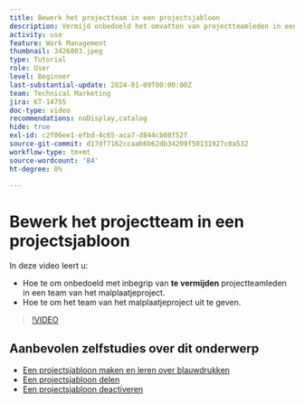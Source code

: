 ```yaml
---
title: Bewerk het projectteam in een projectsjabloon
description: Vermijd onbedoeld het omvatten van projectteamleden in een team van het malplaatjeproject door te leren hoe te om het team van het malplaatjeproject uit te geven.
activity: use
feature: Work Management
thumbnail: 3426803.jpeg
type: Tutorial
role: User
level: Beginner
last-substantial-update: 2024-01-09T00:00:00Z
team: Technical Marketing
jira: KT-14755
doc-type: video
recommendations: noDisplay,catalog
hide: true
exl-id: c2f06ee1-efbd-4c65-aca7-d844cb08f52f
source-git-commit: d17df7162ccaab6b62db34209f50131927c0a532
workflow-type: tm+mt
source-wordcount: '84'
ht-degree: 0%

---
```


# Bewerk het projectteam in een projectsjabloon

In deze video leert u:

* Hoe te om onbedoeld met inbegrip van **te vermijden** projectteamleden in een team van het malplaatjeproject.
* Hoe te om het team van het malplaatjeproject uit te geven.

>[!VIDEO](https://video.tv.adobe.com/v/3426803/?quality=12&learn=on&enablevpops)

## Aanbevolen zelfstudies over dit onderwerp

* [Een projectsjabloon maken en leren over blauwdrukken](/help/manage-work/create-and-manage-project-templates/create-a-project-template.md)
* [Een projectsjabloon delen](/help/manage-work/create-and-manage-project-templates/share-a-project-template.md)
* [Een projectsjabloon deactiveren](/help/manage-work/create-and-manage-project-templates/deactivate-a-project-template.md)
